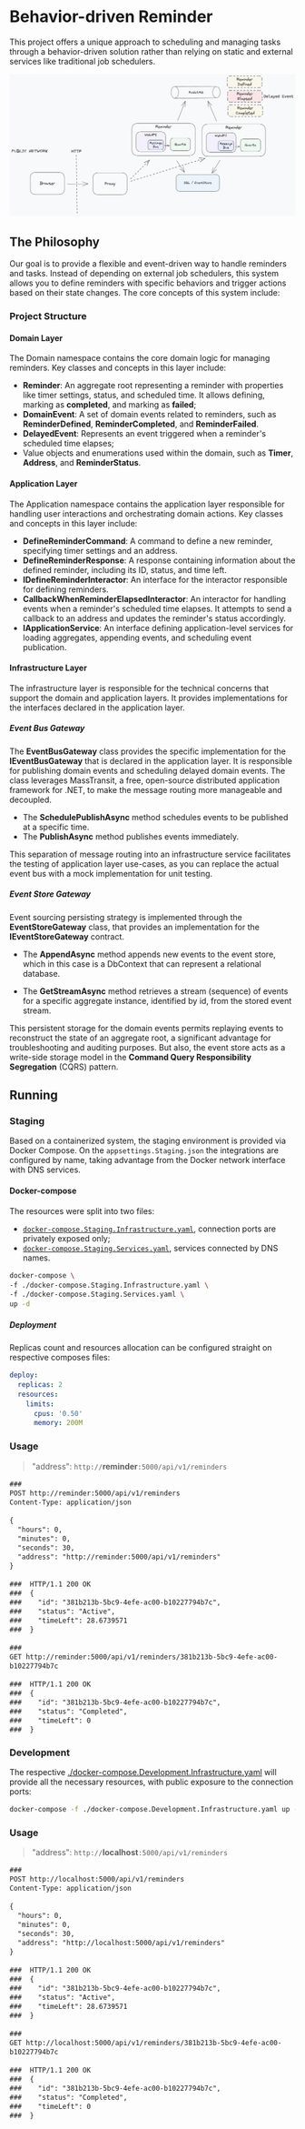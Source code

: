 # Behavior-driven Reminder

This project offers a unique approach to scheduling and managing tasks through a behavior-driven solution rather than
relying on static and external services like traditional job schedulers.

![](.assets/Reminder.png)

## The Philosophy

Our goal is to provide a flexible and event-driven way to handle reminders and tasks. Instead of depending on external
job schedulers, this system allows you to define reminders with specific behaviors and trigger actions based on their
state changes. The core concepts of this system include:

### Project Structure

#### Domain Layer

The Domain namespace contains the core domain logic for managing reminders. Key classes and concepts in this layer
include:

* **Reminder**: An aggregate root representing a reminder with properties like timer settings, status, and scheduled
  time. It allows defining, marking as **completed**, and marking as **failed**;
* **DomainEvent**: A set of domain events related to reminders, such as **ReminderDefined**, **ReminderCompleted**, and
  **ReminderFailed**.
* **DelayedEvent**: Represents an event triggered when a reminder's scheduled time elapses;
* Value objects and enumerations used within the domain, such as **Timer**, **Address**, and **ReminderStatus**.

#### Application Layer

The Application namespace contains the application layer responsible for handling user interactions and orchestrating
domain actions. Key classes and concepts in this layer include:

* **DefineReminderCommand**: A command to define a new reminder, specifying timer settings and an address.
* **DefineReminderResponse**: A response containing information about the defined reminder, including its ID, status,
  and time left.
* **IDefineReminderInteractor**: An interface for the interactor responsible for defining reminders.
* **CallbackWhenReminderElapsedInteractor**: An interactor for handling events when a reminder's scheduled time elapses.
  It attempts to send a callback to an address and updates the reminder's status accordingly.
* **IApplicationService**: An interface defining application-level services for loading aggregates, appending events,
  and scheduling event publication.

#### Infrastructure Layer

The infrastructure layer is responsible for the technical concerns that support the domain and application layers. It
provides implementations for the interfaces declared in the application layer.

##### Event Bus Gateway

The **EventBusGateway** class provides the specific implementation for the **IEventBusGateway** that is declared in the
application layer. It is responsible for publishing domain events and scheduling delayed domain events. The class
leverages MassTransit, a free, open-source distributed application framework for .NET, to make the message routing more
manageable and decoupled.

* The **SchedulePublishAsync** method schedules events to be published at a specific time.
* The **PublishAsync** method publishes events immediately.

This separation of message routing into an infrastructure service facilitates the testing of application layer
use-cases, as you can replace the actual event bus with a mock implementation for unit testing.

##### Event Store Gateway

Event sourcing persisting strategy is implemented through the **EventStoreGateway** class, that provides an implementation
for the **IEventStoreGateway** contract.

* The **AppendAsync** method appends new events to the event store, which in this case is a DbContext that can represent a
relational database.

* The **GetStreamAsync** method retrieves a stream (sequence) of events for a specific aggregate instance, identified by id,
from the stored event stream.

This persistent storage for the domain events permits replaying events to reconstruct the state of an aggregate root, a
significant advantage for troubleshooting and auditing purposes. But also, the event store acts as a write-side storage
model in the **Command Query Responsibility Segregation** (CQRS) pattern.

## Running

### Staging

Based on a containerized system, the staging environment is provided via Docker Compose. On
the `appsettings.Staging.json` the integrations are configured by name, taking advantage from the Docker
network interface with DNS services.

#### Docker-compose

The resources were split into two files:

- [`docker-compose.Staging.Infrastructure.yaml`](./docker-compose.Staging.Infrastructure.yaml), connection ports are
  privately exposed only;
- [`docker-compose.Staging.Services.yaml`](./docker-compose.Staging.Services.yaml), services connected by DNS names.

```bash
docker-compose \
-f ./docker-compose.Staging.Infrastructure.yaml \
-f ./docker-compose.Staging.Services.yaml \
up -d
```

##### Deployment

Replicas count and resources allocation can be configured straight on respective composes files:

```yaml
deploy:
  replicas: 2
  resources:
    limits:
      cpus: '0.50'
      memory: 200M
```

### Usage

> "address": `http://`**reminder**`:5000/api/v1/reminders`

```http request
###
POST http://reminder:5000/api/v1/reminders
Content-Type: application/json

{
  "hours": 0,
  "minutes": 0,
  "seconds": 30,
  "address": "http://reminder:5000/api/v1/reminders"
}

###  HTTP/1.1 200 OK
###  {
###    "id": "381b213b-5bc9-4efe-ac00-b10227794b7c",
###    "status": "Active",
###    "timeLeft": 28.6739571
###  }

### 
GET http://reminder:5000/api/v1/reminders/381b213b-5bc9-4efe-ac00-b10227794b7c

###  HTTP/1.1 200 OK
###  {
###    "id": "381b213b-5bc9-4efe-ac00-b10227794b7c",
###    "status": "Completed",
###    "timeLeft": 0
###  }
```

### Development

The respective [./docker-compose.Development.Infrastructure.yaml](./docker-compose.Development.Infrastructure.yaml) will
provide all the necessary resources, with public exposure to the connection
ports:

```bash
docker-compose -f ./docker-compose.Development.Infrastructure.yaml up -d
```

### Usage

> "address": `http://`**localhost**`:5000/api/v1/reminders`

```http request
###
POST http://localhost:5000/api/v1/reminders
Content-Type: application/json

{
  "hours": 0,
  "minutes": 0,
  "seconds": 30,
  "address": "http://localhost:5000/api/v1/reminders"
}

###  HTTP/1.1 200 OK
###  {
###    "id": "381b213b-5bc9-4efe-ac00-b10227794b7c",
###    "status": "Active",
###    "timeLeft": 28.6739571
###  }

### 
GET http://localhost:5000/api/v1/reminders/381b213b-5bc9-4efe-ac00-b10227794b7c

###  HTTP/1.1 200 OK
###  {
###    "id": "381b213b-5bc9-4efe-ac00-b10227794b7c",
###    "status": "Completed",
###    "timeLeft": 0
###  }
```

